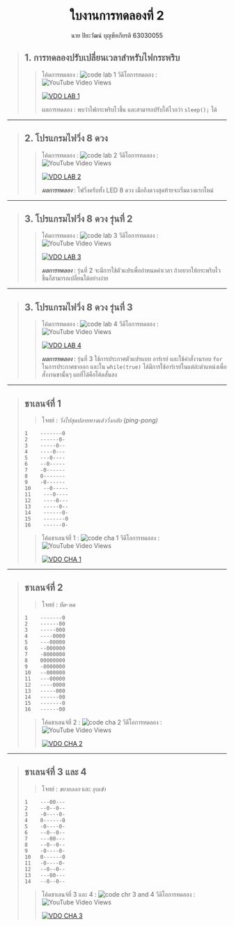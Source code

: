 <center><h1>ใบงานการทดลองที่ 2</h1>
        นาย ปิยะวัฒน์ บุญชัยเกียรติ 63030055
</center>

##  
>## 1. การทดลองปรับเปลี่ยนเวลาสำหรับไฟกระพริบ
>>โค้ดการทดลอง :
> ![code lab 1](/Pictures/Pic1.png)
>>วีดีโอการทดลอง : ![YouTube Video Views](https://img.shields.io/youtube/views/6fU6aMydJ2E?style=social)
>>
>> [![VDO LAB 1](/Pictures/info1.png)](https://youtu.be/6fU6aMydJ2E) 
>> 
>>ผลการทดลอง : พบว่าไฟกระพริบไวขึ้น และสามารถปรับให้ไวกว่า ```sleep();``` ได้

---

##  
>## 2. โปรแกรมไฟวิ่ง 8 ดวง
>>โค้ดการทดลอง :
> ![code lab 2](/Pictures/Pic2.png)
>>วีดีโอการทดลอง : ![YouTube Video Views](https://img.shields.io/youtube/views/cUuTwHKJz6Q?style=social)
>>
>> [![VDO LAB 2](/Pictures/info2.png)](https://youtu.be/cUuTwHKJz6Q) 
>>
>>***ผลการทดลอง*** : ไฟวิ่งครับทั้ง LED 8 ดวง เมือถึงดวงสุดท้ายจะเริ่มดวงแรกใหม่

---

##  
>## 3. โปรแกรมไฟวิ่ง 8 ดวง รุ่นที่ 2
>>โค้ดการทดลอง :
> ![code lab 3](/Pictures/Pic3.png)
>>วีดีโอการทดลอง : ![YouTube Video Views](https://img.shields.io/youtube/views/HX2QOyY_lOc?style=social)
>>
>> [![VDO LAB 3](/Pictures/info3.png)](https://youtu.be/HX2QOyY_lOc) 
>>
>>***ผลการทดลอง*** : รุ่นที่ 2 จะมีการใช้ตัวแปรเพื่อกำหนดค่าเวลา ถ้าอยากให้กระพริบไวขึ้นก็สามารถเปลี่ยนได้อย่างง่าย

---

##  
>## 3. โปรแกรมไฟวิ่ง 8 ดวง รุ่นที่ 3
>>โค้ดการทดลอง :
> ![code lab 4](/Pictures/Pic4.png)
>>วีดีโอการทดลอง : ![YouTube Video Views](https://img.shields.io/youtube/views/7VmDB8ihHug?style=social)
>>
>> [![VDO LAB 4](/Pictures/info4.png)](https://youtu.be/7VmDB8ihHug) 
>>
>>***ผลการทดลอง*** : รุ่นที่ 3 ใช้การประกาศตัวแปรแบบ อาร์เรย์ และใช้คำสั่งวนรอบ ```for``` ในการประกาศขาออก และใน ```while(true)``` ได้มีการใช้อาร์เรย์ในแต่ล่ะตำแหน่งเพื่อสั่งงานขานั้นๆ ผลที่ได้คือโค้ดสั้นลง

---

##  
>## ชาเลนจ์ที่ 1 
>>โจทย์ : 
>*วิ่งไปสุดปลายทางแล้ววิ่งกลับ (ping-pong)*
>```
> 1    -------0
> 2    ------0-
> 3    -----0--
> 4    ----0---
> 5    ---0----
> 6    --0-----
> 7    -0------
> 8    0-------
> 9    -0------
>10    --0-----
>11    ---0----
>12    ----0---
>13    -----0--
>14    ------0-
>15    -------0
>16    ------0-
>```
>>โค้ดชาเลนจ์ที่ 1 :
> ![code cha 1](/Pictures/Pic5.png)
>>วีดีโอการทดลอง : ![YouTube Video Views](https://img.shields.io/youtube/views/6c2s3RU3qL0?style=social)
>>
>> [![VDO CHA 1](/Pictures/info5.png)](https://youtu.be/6c2s3RU3qL0) 

---

##  
>## ชาเลนจ์ที่ 2
>>โจทย์ : 
>*ยืด-หด*
>```
> 1    -------0
> 2    ------00
> 3    -----000
> 4    ----0000
> 5    ---00000
> 6    --000000
> 7    -0000000
> 8    00000000
> 9    -0000000
>10   --000000
>11   ---00000
>12   ----0000
>13   -----000
>14   ------00
>15   -------0
>16   ------00
>```
>>โค้ดชาเลนจ์ที่ 2 :
> ![code cha 2](/Pictures/Pic6.png)
>>วีดีโอการทดลอง : ![YouTube Video Views](https://img.shields.io/youtube/views/TpCdoeDIGv8?style=social)
>>
>> [![VDO CHA 2](/Pictures/info6.png)](https://youtu.be/TpCdoeDIGv8) 

---

##  
>## ชาเลนจ์ที่ 3 และ 4
>>โจทย์ : 
>*ขยายออก* และ *ยุบเข้า*
>```
> 1    ---00---
> 2    --0--0--
> 3    -0----0-
> 4    0------0
> 5    -0----0-
> 6    --0--0--
> 7    ---00---
> 8    --0--0--
> 9    -0----0-
> 10   0------0
> 11   -0----0-
> 12   --0--0--
> 13   ---00---
> 14   --0--0--
>```
>>โค้ดชาเลนจ์ที่ 3 และ 4 :
> ![code chr 3 and 4](/Pictures/Pic7.png)
>>วีดีโอการทดลอง : ![YouTube Video Views](https://img.shields.io/youtube/views/NGO394JLeIc?style=social)
>>
>> [![VDO CHA 3](/Pictures/info7.png)](https://youtu.be/NGO394JLeIc) 

